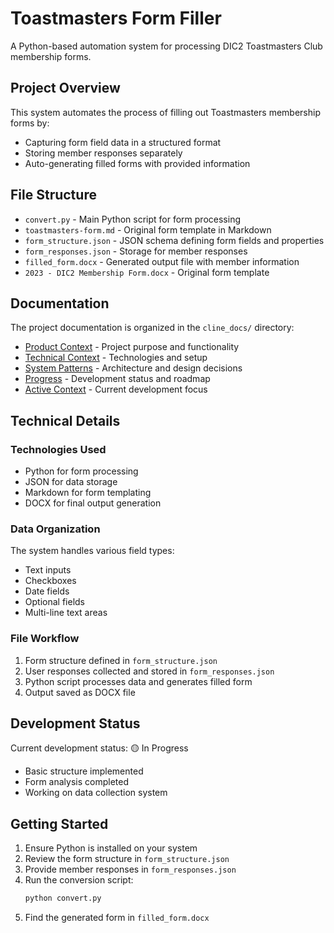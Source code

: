 # Toastmasters Form Filler

A Python-based automation system for processing DIC2 Toastmasters Club membership forms.

## Project Overview

This system automates the process of filling out Toastmasters membership forms by:
- Capturing form field data in a structured format
- Storing member responses separately
- Auto-generating filled forms with provided information

## File Structure

- `convert.py` - Main Python script for form processing
- `toastmasters-form.md` - Original form template in Markdown
- `form_structure.json` - JSON schema defining form fields and properties
- `form_responses.json` - Storage for member responses
- `filled_form.docx` - Generated output file with member information
- `2023 - DIC2 Membership Form.docx` - Original form template

## Documentation

The project documentation is organized in the `cline_docs/` directory:

- [Product Context](cline_docs/productContext.md) - Project purpose and functionality
- [Technical Context](cline_docs/techContext.md) - Technologies and setup
- [System Patterns](cline_docs/systemPatterns.md) - Architecture and design decisions
- [Progress](cline_docs/progress.md) - Development status and roadmap
- [Active Context](cline_docs/activeContext.md) - Current development focus

## Technical Details

### Technologies Used
- Python for form processing
- JSON for data storage
- Markdown for form templating
- DOCX for final output generation

### Data Organization
The system handles various field types:
- Text inputs
- Checkboxes
- Date fields
- Optional fields
- Multi-line text areas

### File Workflow
1. Form structure defined in `form_structure.json`
2. User responses collected and stored in `form_responses.json`
3. Python script processes data and generates filled form
4. Output saved as DOCX file

## Development Status

Current development status: 🟡 In Progress
- Basic structure implemented
- Form analysis completed
- Working on data collection system

## Getting Started

1. Ensure Python is installed on your system
2. Review the form structure in `form_structure.json`
3. Provide member responses in `form_responses.json`
4. Run the conversion script:
   ```bash
   python convert.py
   ```
5. Find the generated form in `filled_form.docx`
